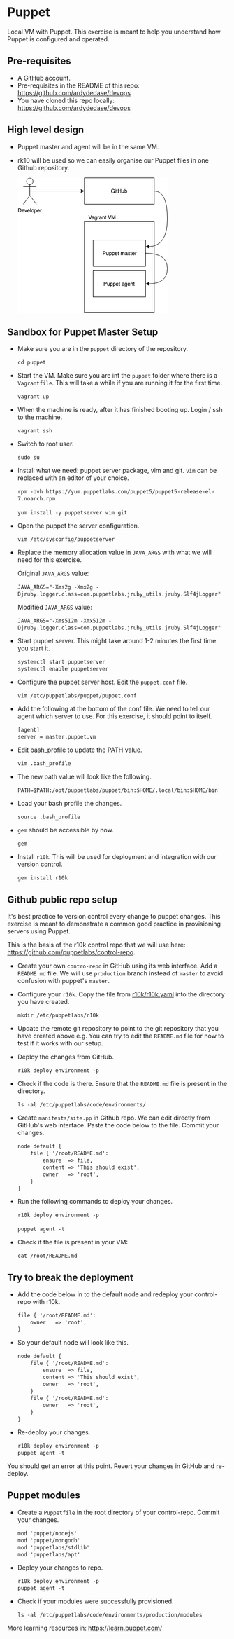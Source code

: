 # Puppet

Local VM with Puppet.
This exercise is meant to help you understand how Puppet is configured and operated.

## Pre-requisites

- A GitHub account.
- Pre-requisites in the README of this repo: https://github.com/ardydedase/devops
- You have cloned this repo locally: https://github.com/ardydedase/devops

## High level design

- Puppet master and agent will be in the same VM.
- rk10 will be used so we can easily organise our Puppet files in one Github repository.

    ![Puppet in local VM](diagrams/puppet-rk10-github.png "Puppet in local VM")

## Sandbox for Puppet Master Setup

- Make sure you are in the `puppet` directory of the repository.

    ```
    cd puppet
    ```

- Start the VM. Make sure you are int the `puppet` folder where there is a `Vagrantfile`. This will take a while if you are running it for the first time.

    ```
    vagrant up
    ```

- When the machine is ready, after it has finished booting up. Login / ssh to the machine.

    ```
    vagrant ssh
    ```

- Switch to root user.

    ```
    sudo su
    ```

- Install what we need: puppet server package, vim and git. `vim` can be replaced with an editor of your choice.

    ```
    rpm -Uvh https://yum.puppetlabs.com/puppet5/puppet5-release-el-7.noarch.rpm

    yum install -y puppetserver vim git
    ```

- Open the puppet the server configuration.

    ```
    vim /etc/sysconfig/puppetserver
    ```

- Replace the memory allocation value in `JAVA_ARGS` with what we will need for this exercise.

    Original `JAVA_ARGS` value:

    ```
    JAVA_ARGS="-Xms2g -Xmx2g -Djruby.logger.class=com.puppetlabs.jruby_utils.jruby.Slf4jLogger"
    ```

    Modified `JAVA_ARGS` value:

    ```
    JAVA_ARGS="-Xms512m -Xmx512m -Djruby.logger.class=com.puppetlabs.jruby_utils.jruby.Slf4jLogger"
    ```

- Start puppet server. This might take around 1-2 minutes the first time you start it.

    ```
    systemctl start puppetserver
    systemctl enable puppetserver
    ```

- Configure the puppet server host. Edit the `puppet.conf` file.

    ```
    vim /etc/puppetlabs/puppet/puppet.conf
    ```

- Add the following at the bottom of the conf file. We need to tell our agent which server to use. For this exercise, it should point to itself.

    ```
    [agent]
    server = master.puppet.vm
    ```

- Edit bash_profile to update the PATH value.

    ```
    vim .bash_profile
    ```

- The new path value will look like the following.

    ```
    PATH=$PATH:/opt/puppetlabs/puppet/bin:$HOME/.local/bin:$HOME/bin
    ```

- Load your bash profile the changes.

    ```
    source .bash_profile
    ```

- `gem` should be accessible by now.

    ```
    gem
    ```

- Install `r10k`. This will be used for deployment and integration with our version control.

    ```
    gem install r10k
    ```

## Github public repo setup

It's best practice to version control every change to puppet changes. This exercise is meant to demonstrate a common good practice in provisioning servers using Puppet.

This is the basis of the r10k control repo that we will use here: https://github.com/puppetlabs/control-repo.

- Create your own `contro-repo` in GitHub using its web interface. Add a `README.md` file. We will use `production` branch instead of `master` to avoid confusion with puppet's `master`.

- Configure your `r10k`. Copy the file from [r10k/r10k.yaml](r10k/r10k.yaml) into the directory you have created.

    ```
    mkdir /etc/puppetlabs/r10k
    ```

- Update the remote git repository to point to the git repository that you have created above e.g. You can try to edit the `README.md` file for now to test if it works with our setup.

- Deploy the changes from GitHub.

    ```
    r10k deploy environment -p
    ```

- Check if the code is there. Ensure that the `README.md` file is present in the directory.

    ```
    ls -al /etc/puppetlabs/code/environments/
    ```

- Create `manifests/site.pp` in Github repo. We can edit directly from GitHub's web interface. Paste the code below to the file. Commit your changes.

    ```
    node default {
        file { '/root/README.md':
            ensure  => file,
            content => 'This should exist',
            owner   => 'root',
        }
    }
    ```

- Run the following commands to deploy your changes.

    ```
    r10k deploy environment -p

    puppet agent -t
    ```

- Check if the file is present in your VM:

    ```
    cat /root/README.md
    ```

## Try to break the deployment
- Add the code below in to the default node and redeploy your control-repo with r10k.

    ```
    file { '/root/README.md':
        owner   => 'root',
    }
    ```

- So your default node will look like this.

    ```
    node default {
        file { '/root/README.md':
            ensure  => file,
            content => 'This should exist',
            owner   => 'root',
        }
        file { '/root/README.md':
            owner   => 'root',
        }        
    }
    ```

- Re-deploy your changes.

    ```
    r10k deploy environment -p
    puppet agent -t
    ```

You should get an error at this point. Revert your changes in GitHub and re-deploy.

## Puppet modules

- Create a `Puppetfile` in the root directory of your control-repo. Commit your changes.

    ```
    mod 'puppet/nodejs'
    mod 'puppet/mongodb'
    mod 'puppetlabs/stdlib'
    mod 'puppetlabs/apt'
    ```

- Deploy your changes to repo.

    ```
    r10k deploy environment -p
    puppet agent -t
    ```

- Check if your modules were successfully provisioned.

    ```
    ls -al /etc/puppetlabs/code/environments/production/modules
    ```

More learning resources in: https://learn.puppet.com/